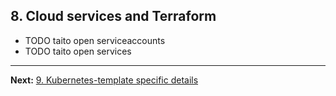 ## 8. Cloud services and Terraform

* TODO taito open serviceaccounts
* TODO taito open services

---

**Next:** [9. Kubernetes-template specific details](09-kubernetes-template-specific.md)
